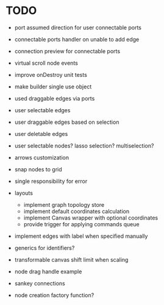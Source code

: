 # TODO

- port assumed direction for user connectable ports
- connectable ports handler on unable to add edge
- connection preview for connectable ports
- virtual scroll node events
- improve onDestroy unit tests
- make builder single use object
- used draggable edges via ports
- user selectable edges
- user draggable edges based on selection
- user deletable edges
- user selectable nodes? lasso selection? multiselection?
- arrows customization
- snap nodes to grid
- single responsibility for error

- layouts

  - implement graph topology store
  - implement default coordinates calculation
  - implement Canvas wrapper with optional coordinates
  - provide trigger for applying commands queue

- implement edges with label when specified manually
- generics for identifiers?
- transformable canvas shift limit when scaling
- node drag handle example
- sankey connections
- node creation factory function?
